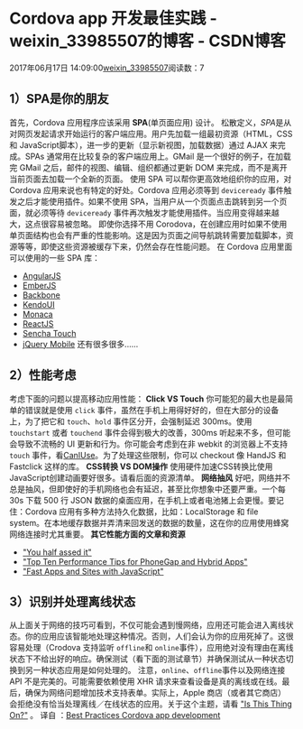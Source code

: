 # Cordova app 开发最佳实践 - weixin_33985507的博客 - CSDN博客
2017年06月17日 14:09:00[weixin_33985507](https://me.csdn.net/weixin_33985507)阅读数：7
## 1）SPA是你的朋友
首先，Cordova 应用程序应该采用 **SPA**(单页面应用) 设计。 松散定义，*SPA*是从对网页发起请求开始运行的客户端应用。用户先加载一组最初资源（HTML，CSS 和 JavaScript脚本），进一步的更新（显示新视图，加载数据）通过 AJAX 来完成。SPAs 通常用在比较复杂的客户端应用上。GMail 是一个很好的例子，在加载完 GMail 之后，邮件的视图、编辑、组织都通过更新 DOM 来完成，而不是离开当前页面去加载一个全新的页面。
使用 SPA 可以帮你更高效地组织你的应用，对 Cordova 应用来说也有特定的好处。Cordova 应用必须等到 `deviceready` 事件触发之后才能使用插件。如果不使用 SPA，当用户从一个页面点击跳转到另一个页面，就必须等待 `deviceready` 事件再次触发才能使用插件。当应用变得越来越大，这点很容易被忽略。
即使你选择不用 Corodova，在创建应用时如果不使用单页面结构也会有严重的性能影响。这是因为页面之间导航跳转需要加载脚本，资源等等，即使这些资源被缓存下来，仍然会存在性能问题。
在 Cordova 应用里面可以使用的一些 SPA 库：
- [AngularJS](https://link.jianshu.com?t=http://angularjs.org/)
- [EmberJS](https://link.jianshu.com?t=http://emberjs.com/)
- [Backbone](https://link.jianshu.com?t=http://backbonejs.org/)
- [KendoUI](https://link.jianshu.com?t=http://www.telerik.com/kendo-ui)
- [Monaca](https://link.jianshu.com?t=http://monaca.mobi/en/)
- [ReactJS](https://link.jianshu.com?t=http://facebook.github.io/react/)
- [Sencha Touch](https://link.jianshu.com?t=http://www.sencha.com/products/touch/)
- [jQuery Mobile](https://link.jianshu.com?t=http://jquerymobile.com/)
还有很多很多......
## 2）性能考虑
考虑下面的问题以提高移动应用性能：
**Click VS Touch**
你可能犯的最大也是最简单的错误就是使用 `click` 事件，虽然在手机上用得好好的，但在大部分的设备上，为了把它和 `touch`、`hold` 事件区分开，会强制延迟 300ms。使用 `touchstart` 或者 `touchend` 事件会得到极大的改善，300ms 听起来不多，但可能会导致不流畅的 UI 更新和行为。你可能会考虑到在非 webkit 的浏览器上不支持 `touch` 事件，看[CanIUse](https://link.jianshu.com?t=http://caniuse.com/#search=touch)。为了处理这些限制，你可以 checkout 像 HandJS 和 Fastclick 这样的库。
**CSS转换 VS DOM操作**
使用硬件加速CSS转换比使用JavaScript创建动画要好很多。请看后面的资源清单。
**网络抽风**
好吧，网络并不总是抽风，但即使好的手机网络也会有延迟，甚至比你想象中还要严重。一个每 30s 下载 500 行 JSON 数据的桌面应用，在手机上或者电池猪上会更慢。要记住：Cordova 应用有多种方法持久化数据，比如：LocalStorage 和 file system。在本地缓存数据并弄清来回发送的数据的数量，这在你的应用使用蜂窝网络连接时尤其重要。
**其它性能方面的文章和资源**
- ["You half assed it"](https://link.jianshu.com?t=http://sintaxi.com/you-half-assed-it)
- ["Top Ten Performance Tips for PhoneGap and Hybrid Apps"](https://link.jianshu.com?t=http://coenraets.org/blog/2013/10/top-10-performance-techniques-for-phonegap-and-hybrid-apps-slides-available/)
- ["Fast Apps and Sites with JavaScript"](https://link.jianshu.com?t=https://channel9.msdn.com/Events/Build/2013/4-313)
## 3）识别并处理离线状态
从上面关于网络的技巧可看到，不仅可能会遇到慢网络，应用还可能会进入离线状态。你的应用应该智能地处理这种情况。否则，人们会认为你的应用死掉了。这很容易处理（Crodova 支持监听 `offline`和 `online`事件），应用绝对没有理由在离线状态下不给出好的响应。确保测试（看下面的测试章节）并确保测试从一种状态切换到另一种状态应用是如何处理的。
注意，`online`、`offline`事件以及网络连接 API 不是完美的。可能需要依赖使用 XHR 请求来查看设备是真的离线或在线。最后，确保为网络问题增加技术支持表单。实际上，Apple 商店（或者其它商店）会拒绝没有恰当处理离线／在线状态的应用。关于这个主题，请看 ["Is This Thing On?"](https://link.jianshu.com?t=http://blogs.telerik.com/appbuilder/posts/13-04-23/is-this-thing-on-%28part-1%29) 。
译自 ：[Best Practices Cordova app development](https://link.jianshu.com?t=http://cordova.apache.org/docs/en/latest/guide/next/index.html#best-practices-cordova-app-development)
